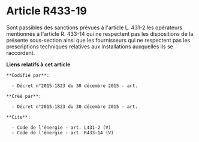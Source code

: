 # Article R433-19

Sont passibles des sanctions prévues à l'article L. 431-2 les opérateurs mentionnés à l'article R. 433-14 qui ne respectent
pas les dispositions de la présente sous-section ainsi que les fournisseurs qui ne respectent pas les prescriptions
techniques relatives aux installations auxquelles ils se raccordent.

**Liens relatifs à cet article**

	**Codifié par**:

	  - Décret n°2015-1823 du 30 décembre 2015 - art.

	**Créé par**:

	  - Décret n°2015-1823 du 30 décembre 2015 - art.

	**Cite**:

	  - Code de l'énergie - art. L431-2 (V)
	  - Code de l'énergie - art. R433-14 (V)

